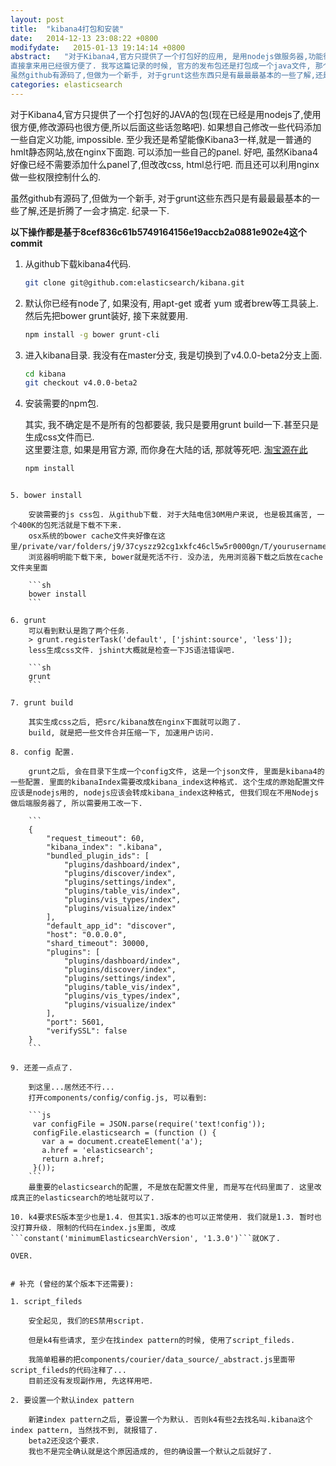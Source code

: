 ```yaml
---
layout: post
title:  "kibana4打包和安装"
date:   2014-12-13 23:08:22 +0800
modifydate:   2015-01-13 19:14:14 +0800
abstract:   "对于Kibana4,官方只提供了一个打包好的应用, 是用nodejs做服务器,功能很简单朴素, 基本上就是对静态页面做了一个窗口, 还有些中间件做日志记录等.<br>
直接拿来用已经很方便了. 我写这篇记录的时候, 官方的发布包还是打包成一个java文件, 那个时候真的很不友好. 所以我折腾了一下, 把前端放在了nginx下面<br>
虽然github有源码了,但做为一个新手, 对于grunt这些东西只是有最最最基本的一些了解,还是折腾了一会才搞定. 纪录一下."
categories: elasticsearch
---
```


对于Kibana4,官方只提供了一个打包好的JAVA的包(现在已经是用nodejs了,使用很方便,修改源码也很方便,所以后面这些话忽略吧). 如果想自己修改一些代码添加一些自定义功能, impossible. 至少我还是希望能像Kibana3一样,就是一普通的hmlt静态网站,放在nginx下面跑. 可以添加一些自己的panel. 好吧, 虽然Kibana4好像已经不需要添加什么panel了,但改改css, html总行吧. 而且还可以利用nginx做一些权限控制什么的.

虽然github有源码了,但做为一个新手, 对于grunt这些东西只是有最最最基本的一些了解,还是折腾了一会才搞定. 纪录一下.

**以下操作都是基于8cef836c61b5749164156e19accb2a0881e902e4这个commit**

1. 从github下载kibana4代码.

    ```sh
    git clone git@github.com:elasticsearch/kibana.git
    ```

2. 默认你已经有node了, 如果没有, 用apt-get 或者 yum 或者brew等工具装上. 然后先把bower grunt装好, 接下来就要用.

    ```sh
    npm install -g bower grunt-cli
    ```

3. 进入kibana目录. 我没有在master分支, 我是切换到了v4.0.0-beta2分支上面.

    ```sh
    cd kibana
    git checkout v4.0.0-beta2
    ```

4. 安装需要的npm包.  

    其实, 我不确定是不是所有的包都要装, 我只是要用grunt build一下.甚至只是生成css文件而已.  
    这里要注意, 如果是用官方源, 而你身在大陆的话, 那就等死吧.
    [淘宝源在此](https://cnodejs.org/topic/4f9904f9407edba21468f31e)

    ```sh
    npm install
```

5. bower install

    安装需要的js css包. 从github下载. 对于大陆电信30M用户来说, 也是极其痛苦, 一个400K的包死活就是下载不下来.  
    osx系统的bower cache文件夹好像在这里/private/var/folders/j9/37cyszz92cg1xkfc46cl5w5r0000gn/T/yourusername/bower
    浏览器明明能下载下来, bower就是死活不行. 没办法, 先用浏览器下载之后放在cache文件夹里面

    ```sh
    bower install
    ```

6. grunt
    可以看到默认是跑了两个任务.
    > grunt.registerTask('default', ['jshint:source', 'less']);
    less生成css文件. jshint大概就是检查一下JS语法错误吧.

    ```sh
    grunt
    ```

7. grunt build

    其实生成css之后, 把src/kibana放在nginx下面就可以跑了.   
    build, 就是把一些文件合并压缩一下, 加速用户访问. 

8. config 配置.

    grunt之后, 会在目录下生成一个config文件, 这是一个json文件, 里面是kibana4的一些配置. 里面的kibanaIndex需要改成kibana_index这种格式. 这个生成的原始配置文件应该是nodejs用的, nodejs应该会转成kibana_index这种格式, 但我们现在不用Nodejs做后端服务器了, 所以需要用工改一下.

    ```
    {
        "request_timeout": 60,
        "kibana_index": ".kibana",
        "bundled_plugin_ids": [
            "plugins/dashboard/index",
            "plugins/discover/index",
            "plugins/settings/index",
            "plugins/table_vis/index",
            "plugins/vis_types/index",
            "plugins/visualize/index"
        ],
        "default_app_id": "discover",
        "host": "0.0.0.0",
        "shard_timeout": 30000,
        "plugins": [
            "plugins/dashboard/index",
            "plugins/discover/index",
            "plugins/settings/index",
            "plugins/table_vis/index",
            "plugins/vis_types/index",
            "plugins/visualize/index"
        ],
        "port": 5601,
        "verifySSL": false
    }
    ```

9. 还差一点点了.

    到这里...居然还不行...  
    打开components/config/config.js, 可以看到:

    ```js
     var configFile = JSON.parse(require('text!config'));
     configFile.elasticsearch = (function () {
       var a = document.createElement('a');
       a.href = 'elasticsearch';
       return a.href;
     }());
    ```
    最重要的elasticsearch的配置, 不是放在配置文件里, 而是写在代码里面了. 这里改成真正的elasticsearch的地址就可以了. 

10. k4要求ES版本至少也是1.4. 但其实1.3版本的也可以正常使用. 我们就是1.3. 暂时也没打算升级. 限制的代码在index.js里面, 改成```constant('minimumElasticsearchVersion', '1.3.0')```就OK了.

OVER.


# 补充 (曾经的某个版本下还需要):

1. script_fileds

    安全起见, 我们的ES禁用script. 

    但是k4有些请求, 至少在找index pattern的时候, 使用了script_fileds.

    我简单粗暴的把components/courier/data_source/_abstract.js里面带script_fileds的代码注释了...  
    目前还没有发现副作用, 先这样用吧.

2. 要设置一个默认index pattern

    新建index pattern之后, 要设置一个为默认. 否则k4有些2去找名叫.kibana这个index pattern, 当然找不到, 就报错了.  
    beta2还没这个要求.  
    我也不是完全确认就是这个原因造成的, 但的确设置一个默认之后就好了.
